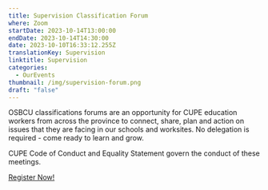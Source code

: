 ```yaml
---
title: Supervision Classification Forum
where: Zoom
startDate: 2023-10-14T13:00:00
endDate: 2023-10-14T14:30:00
date: 2023-10-10T16:33:12.255Z
translationKey: Supervision
linktitle: Supervision
categories:
  - OurEvents
thumbnail: /img/supervision-forum.png
draft: "false"
---
```

OSBCU classifications forums are an opportunity for CUPE education workers from across the province to connect, share, plan and action on issues that they are facing in our schools and worksites. No delegation is required - come ready to learn and grow. 

CUPE Code of Conduct and Equality Statement govern the conduct of these meetings.

[Register Now!](https://osbcu-ca.zoom.us/meeting/register/tZwodOqvrTsiGNX-uCEVeBHjsg7yZcZ6c34s)
